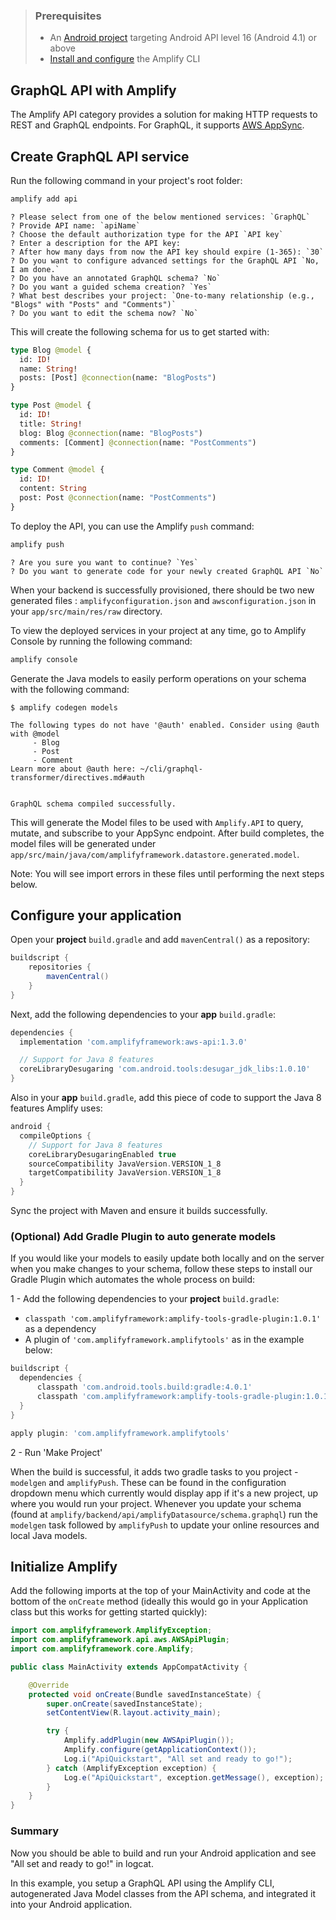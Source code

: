 > ### Prerequisites
> * An [Android project](https://developer.android.com/training/basics/firstapp/creating-project) targeting Android API level 16 (Android 4.1) or above
> * [Install and configure](~/cli/start/install.md) the Amplify CLI

## GraphQL API with Amplify

The Amplify API category provides a solution for making HTTP requests to REST and GraphQL endpoints.  For GraphQL, it supports [AWS AppSync](https://aws.amazon.com/appsync/).

## Create GraphQL API service

Run the following command in your project's root folder:

```bash
amplify add api
```

```console
? Please select from one of the below mentioned services: `GraphQL`
? Provide API name: `apiName`
? Choose the default authorization type for the API `API key`
? Enter a description for the API key:
? After how many days from now the API key should expire (1-365): `30`
? Do you want to configure advanced settings for the GraphQL API `No, I am done.`
? Do you have an annotated GraphQL schema? `No`
? Do you want a guided schema creation? `Yes`
? What best describes your project: `One-to-many relationship (e.g., "Blogs" with "Posts" and "Comments")`
? Do you want to edit the schema now? `No`
```

This will create the following schema for us to get started with:
```graphql
type Blog @model {
  id: ID!
  name: String!
  posts: [Post] @connection(name: "BlogPosts")
}

type Post @model {
  id: ID!
  title: String!
  blog: Blog @connection(name: "BlogPosts")
  comments: [Comment] @connection(name: "PostComments")
}

type Comment @model {
  id: ID!
  content: String
  post: Post @connection(name: "PostComments")
}
```

To deploy the API, you can use the Amplify `push` command:

```bash
amplify push
```

```console
? Are you sure you want to continue? `Yes`
? Do you want to generate code for your newly created GraphQL API `No`
```

When your backend is successfully provisioned, there should be two new generated files : `amplifyconfiguration.json` and `awsconfiguration.json` in your `app/src/main/res/raw` directory.

To view the deployed services in your project at any time, go to Amplify Console by running the following command:

```bash
amplify console
```

Generate the Java models to easily perform operations on your schema with the following command:

```console
$ amplify codegen models

The following types do not have '@auth' enabled. Consider using @auth with @model
     - Blog
     - Post
     - Comment
Learn more about @auth here: ~/cli/graphql-transformer/directives.md#auth


GraphQL schema compiled successfully.
```

This will generate the Model files to be used with `Amplify.API` to query, mutate, and subscribe to your AppSync endpoint. After build completes, the model files will be generated under `app/src/main/java/com/amplifyframework.datastore.generated.model`.

Note: You will see import errors in these files until performing the next steps below.

## Configure your application

Open your **project** `build.gradle` and add `mavenCentral()` as a repository:

```groovy
buildscript {
    repositories {
        mavenCentral()
    }
}
```

Next, add the following dependencies to your **app** `build.gradle`:

```groovy
dependencies {
  implementation 'com.amplifyframework:aws-api:1.3.0'

  // Support for Java 8 features
  coreLibraryDesugaring 'com.android.tools:desugar_jdk_libs:1.0.10'
}
```
Also in your **app** `build.gradle`, add this piece of code to support the Java 8 features Amplify uses:

```groovy
android {
  compileOptions {
    // Support for Java 8 features
    coreLibraryDesugaringEnabled true
    sourceCompatibility JavaVersion.VERSION_1_8
    targetCompatibility JavaVersion.VERSION_1_8
  }
}
```

Sync the project with Maven and ensure it builds successfully.

### (Optional) Add Gradle Plugin to auto generate models

If you would like your models to easily update both locally and on the server when you make changes to your schema, follow these steps to install our Gradle Plugin which automates the whole process on build:

1 - Add the following dependencies to your **project** `build.gradle`:

* `classpath 'com.amplifyframework:amplify-tools-gradle-plugin:1.0.1'` as a dependency
* A plugin of `'com.amplifyframework.amplifytools'` as in the example below:

```groovy
buildscript {
  dependencies {
      classpath 'com.android.tools.build:gradle:4.0.1'
      classpath 'com.amplifyframework:amplify-tools-gradle-plugin:1.0.1'
  }
}

apply plugin: 'com.amplifyframework.amplifytools'
```

2 - Run 'Make Project'

When the build is successful, it adds two gradle tasks to you project - `modelgen` and `amplifyPush`. These can be found in the configuration dropdown menu which currently would display app if it's a new project, up where you would run your project. Whenever you update your schema (found at `amplify/backend/api/amplifyDatasource/schema.graphql`) run the `modelgen` task followed by `amplifyPush` to update your online resources and local Java models.

## Initialize Amplify

Add the following imports at the top of your MainActivity and code at the bottom of the `onCreate` method (ideally this would go in your Application class but this works for getting started quickly):

```java
import com.amplifyframework.AmplifyException;
import com.amplifyframework.api.aws.AWSApiPlugin;
import com.amplifyframework.core.Amplify;

public class MainActivity extends AppCompatActivity {

    @Override
    protected void onCreate(Bundle savedInstanceState) {
        super.onCreate(savedInstanceState);
        setContentView(R.layout.activity_main);

        try {
            Amplify.addPlugin(new AWSApiPlugin());
            Amplify.configure(getApplicationContext());
            Log.i("ApiQuickstart", "All set and ready to go!");
        } catch (AmplifyException exception) {
            Log.e("ApiQuickstart", exception.getMessage(), exception);
        }
    }    
}
```


### Summary

Now you should be able to build and run your Android application and see "All set and ready to go!" in logcat.

In this example, you setup a GraphQL API using the Amplify CLI, autogenerated Java Model classes from the API schema, and integrated it into your Android application.
